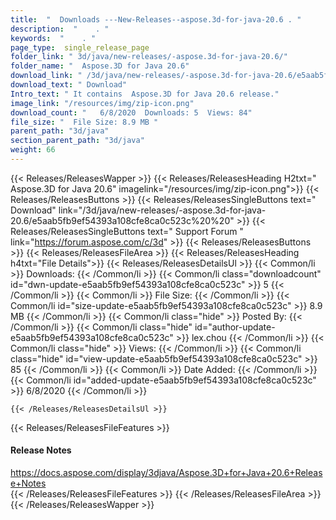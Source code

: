 ```yaml
---
title:  "  Downloads ---New-Releases--aspose.3d-for-java-20.6 . " 
description:  "    . " 
keywords:  "    . " 
page_type:  single_release_page
folder_link: " 3d/java/new-releases/-aspose.3d-for-java-20.6/"
folder_name: "  Aspose.3D for Java 20.6"
download_link: " /3d/java/new-releases/-aspose.3d-for-java-20.6/e5aab5fb9ef54393a108cfe8ca0c523c"
download_text: " Download"
Intro_text: " It contains  Aspose.3D for Java 20.6 release."
image_link: "/resources/img/zip-icon.png"
download_count: "   6/8/2020  Downloads: 5  Views: 84"
file_size: "  File Size: 8.9 MB "
parent_path: "3d/java"
section_parent_path: "3d/java"
weight: 66
---
```


{{< Releases/ReleasesWapper >}}
  {{< Releases/ReleasesHeading H2txt="  Aspose.3D for Java 20.6" imagelink="/resources/img/zip-icon.png">}}
  {{< Releases/ReleasesButtons >}}
    {{< Releases/ReleasesSingleButtons text=" Download" link="/3d/java/new-releases/-aspose.3d-for-java-20.6/e5aab5fb9ef54393a108cfe8ca0c523c%20%20" >}}
    {{< Releases/ReleasesSingleButtons text=" Support Forum " link="https://forum.aspose.com/c/3d" >}}
  {{< Releases/ReleasesButtons >}}
  {{< Releases/ReleasesFileArea >}}
    {{< Releases/ReleasesHeading h4txt="File Details">}}
    {{< Releases/ReleasesDetailsUl >}}
            {{< Common/li  >}} Downloads: {{< /Common/li >}} 
      {{< Common/li class="downloadcount" id="dwn-update-e5aab5fb9ef54393a108cfe8ca0c523c" >}} 5 {{< /Common/li >}} 
      {{< Common/li  >}} File Size: {{< /Common/li >}} 
      {{< Common/li id="size-update-e5aab5fb9ef54393a108cfe8ca0c523c" >}} 8.9 MB {{< /Common/li >}} 
      {{< Common/li  class="hide" >}} Posted By: {{< /Common/li >}} 
      {{< Common/li class="hide" id="author-update-e5aab5fb9ef54393a108cfe8ca0c523c" >}} lex.chou {{< /Common/li >}} 
      {{< Common/li class="hide"  >}} Views: {{< /Common/li >}} 
      {{< Common/li class="hide" id="view-update-e5aab5fb9ef54393a108cfe8ca0c523c" >}} 85 {{< /Common/li >}} 
      {{< Common/li  >}} Date Added: {{< /Common/li >}} 
      {{< Common/li id="added-update-e5aab5fb9ef54393a108cfe8ca0c523c" >}} 6/8/2020 {{< /Common/li >}} 

    {{< /Releases/ReleasesDetailsUl >}}

  {{< Releases/ReleasesFileFeatures >}}
      <h4>Release Notes</h4><div><a href="https://docs.aspose.com/display/3djava/Aspose.3D+for+Java+20.6+Release+Notes">https://docs.aspose.com/display/3djava/Aspose.3D+for+Java+20.6+Release+Notes</a></div>
  {{< /Releases/ReleasesFileFeatures >}}
 {{< /Releases/ReleasesFileArea >}}
{{< /Releases/ReleasesWapper >}}



